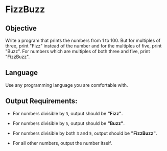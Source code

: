 # FizzBuzz

## Objective

Write a program that prints the numbers from 1 to 100. But for multiples of three, print "Fizz" instead of the number and for the multiples of five, print "Buzz". For numbers which are multiples of both three and five, print "FizzBuzz".

## Language

Use any programming language you are comfortable with.

## Output Requirements:

- For numbers divisible by `3`, output should be **"Fizz"**.
- For numbers divisible by `5`, output should be **"Buzz"**.
- For numbers divisible by both `3` and `5`, output should be **"FizzBuzz"**.

- For all other numbers, output the number itself.
